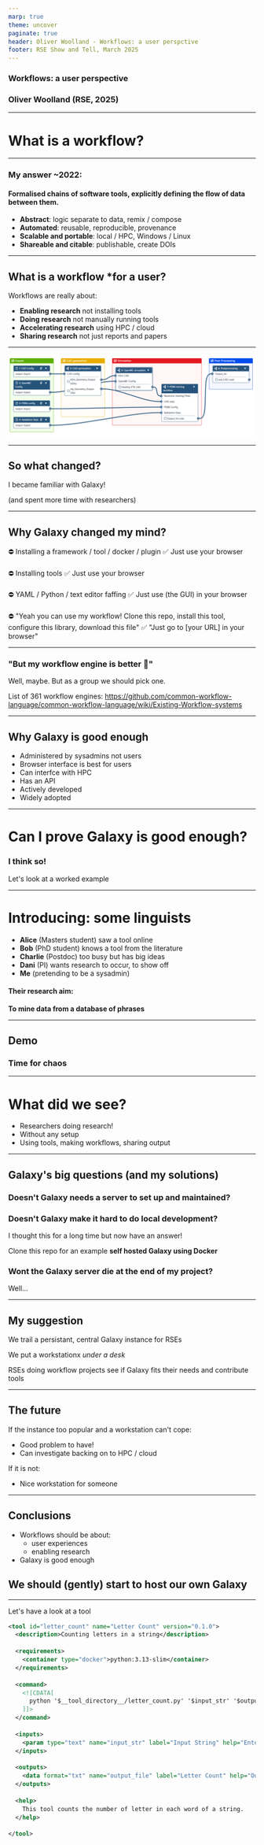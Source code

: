 ```yaml
---
marp: true
theme: uncover
paginate: true
header: Oliver Woolland - Workflows: a user perspctive
footer: RSE Show and Tell, March 2025
---
```


### **Workflows**: a user perspective
### Oliver Woolland (RSE, 2025)

---

# What is a workflow?

---
### My answer ~2022:

#### **Formalised chains of software tools, explicitly defining the flow of data between them.**

- **Abstract**: logic separate to data, remix / compose
- **Automated**: reusable, reproducible, provenance
- **Scalable and portable**: local / HPC, Windows / Linux
- **Shareable and citable**: publishable, create DOIs

---

## What is a workflow *for a user?

Workflows are really about:
- **Enabling research** not installing tools 
- **Doing research** not manually running tools
- **Accelerating research** using HPC / cloud
- **Sharing research** not just reports and papers

---

![bg fit](./overall_workflow.png)

---

## So what changed?

I became familiar with Galaxy!

(and spent more time with researchers)

--- 

## Why Galaxy changed my mind?
<style scoped>
section {
    font-size: 30px;
}
</style>

⛔ Installing a framework / tool / docker / plugin
✅ Just use your browser
####
⛔ Installing tools
✅ Just use your browser
####
⛔ YAML / Python / text editor faffing
✅ Just use (the GUI) in your browser
####
⛔ "Yeah you can use my workflow! Clone this repo, install this tool, configure this library, download this file"
✅ "Just go to [your URL] in your browser"

---

### "But my workflow engine is **better** 😤"

Well, maybe. But as a group we should pick one.

List of 361 workflow engines:
https://github.com/common-workflow-language/common-workflow-language/wiki/Existing-Workflow-systems

---

## Why Galaxy is good enough

- Administered by sysadmins not users
- Browser interface is best for users
- Can interfce with HPC
- Has an API
- Actively developed
- Widely adopted

---

# **Can I prove Galaxy is good enough?**

### I think so! 
Let's look at a worked example

---

# Introducing: some linguists

- **Alice** (Masters student) saw a tool online
- **Bob** (PhD student) knows a tool from the literature
- **Charlie** (Postdoc) too busy but has big ideas
- **Dani** (PI) wants research to occur, to show off
- **Me** (pretending to be a sysadmin)

#### Their research aim: 
**To mine data from a database of phrases**

---

## Demo

### Time for chaos

--- 

# What did we see?

- Researchers doing research! 
- Without any setup
- Using tools, making workflows, sharing output

---

## Galaxy's big questions (and my solutions)
<style scoped>
section {
    font-size: 28px;
}
</style>

### **Doesn't Galaxy needs a server to set up and maintained?**

### **Doesn't Galaxy make it hard to do local development?**

I thought this for a long time but now have an answer!

Clone this repo for an example **self hosted Galaxy using Docker**

### **Wont the Galaxy server die at the end of my project?**

Well...

---

## My suggestion

We trail a persistant, central Galaxy instance for RSEs

We put a workstationx *under a desk*

RSEs doing workflow projects see if Galaxy fits their needs and contribute tools

---

## The future

If the instance too popular and a workstation can't cope:
- Good problem to have!
- Can investigate backing on to HPC / cloud

If it is not:
- Nice workstation for someone

---

## Conclusions

- Workflows should be about:
  - user experiences
  - enabling research
- Galaxy is good enough 

## We should (gently) start to host our own Galaxy

---

Let's have a look at a tool

```xml
<tool id="letter_count" name="Letter Count" version="0.1.0">
  <description>Counting letters in a string</description>
  
  <requirements>
    <container type="docker">python:3.13-slim</container>
  </requirements>
  
  <command>
    <![CDATA[
      python '$__tool_directory__/letter_count.py' '$input_str' '$output_file'
    ]]>
  </command>

  <inputs>
    <param type="text" name="input_str" label="Input String" help="Enter the string to count the letters" />
  </inputs>

  <outputs>
    <data format="txt" name="output_file" label="Letter Count" help="Output file containing the letter count" />
  </outputs>
  
  <help>
    This tool counts the number of letter in each word of a string.
  </help>

</tool>
```
